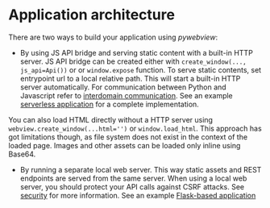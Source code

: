 # Application architecture

There are two ways to build your application using _pywebview_:

- By using JS API bridge and serving static content with a built-in HTTP server. JS API bridge can be created either with `create_window(..., js_api=Api())` or or `window.expose` function. To serve static contents, set entrypoint url to a local relative path. This will start a built-in HTTP server automatically. For communication between Python and Javascript refer to [interdomain communication](/guide/interdomain.html). See an example [serverless application](https://github.com/r0x0r/pywebview/tree/master/examples/todos) for a complete implementation.

You can also load HTML directly without a HTTP server using `webview.create_window(...html='')` or `window.load_html`. This approach has got limitations though, as file system does not exist in the context of the loaded page. Images and other assets can be loaded only inline using Base64.

- By running a separate local web server. This way static assets and REST endpoints are served from the same server. When using a local web server, you should protect your API calls against CSRF attacks. See [security](/guide/security.html) for more information. See an example [Flask-based application](https://github.com/r0x0r/pywebview/tree/master/examples/flask_app)

